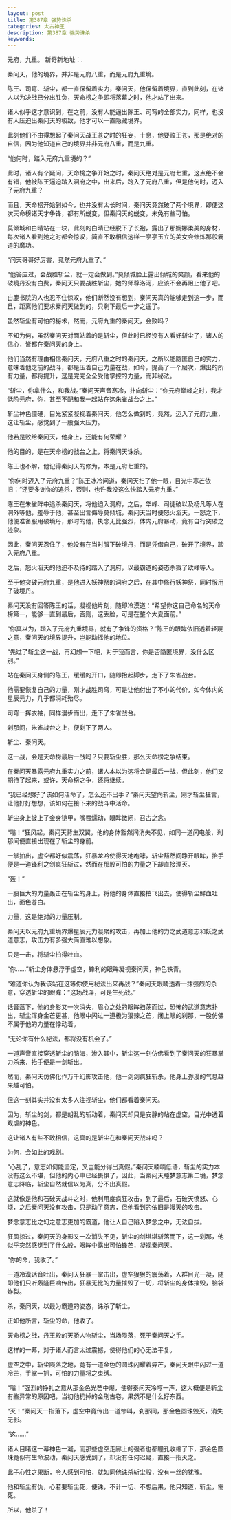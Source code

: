 ```yaml
---
layout: post
title: 第387章 强势诛杀
categories: 太古神王
description: 第387章 强势诛杀
keywords:
---
```


元府，九重。 新奇新地址：.

秦问天，他的境界，并非是元府八重，而是元府九重境。

陈王、司穹、斩尘，都一直保留着实力，秦问天，他保留着境界，直到此刻，在诸人以为决战已分出胜负，天命榜之争即将落幕之时，他才站了出来。

诸人似乎这才意识到，在之前，没有人能逼出陈王、司穹的全部实力，同样，也没有人压迫出秦问天的极致，他才可以一直隐藏境界。

此刻他们不由得想起了秦问天战王苍之时的狂妄，十息，他要败王苍，那是绝对的自信，因为他知道自己的境界并非元府八重，而是九重。

“他何时，踏入元府九重境的？”

此时，诸人有个疑问，天命榜之争开始之时，秦问天绝对是元府七重，这点绝不会有错，他被陈王逼迫踏入洞府之中，出来后，跨入了元府八重，但是他何时，迈入了元府九重？

而且，天命榜开始到如今，也并没有太长时间，秦问天竟然破了两个境界，即便这次天命榜诸天才争锋，都有所蜕变，但秦问天的蜕变，未免有些可怕。

莫倾城和白晴站在一块，此刻的白晴已经脱下了长袍，露出了那婀娜柔美的身材，每次诸人看到她之时都会惊叹，简直不敢相信这样一亭亭玉立的美女会修炼那般霸道的魔功。

“问天哥哥好厉害，竟然元府九重了。”

“他答应过，会战胜斩尘，就一定会做到。”莫倾城脸上露出倾城的笑颜，看来他的破境丹没有白费，秦问天只要战胜斩尘，她的师尊洛河，应该不会再阻止他了吧。

白鹿书院的人也忍不住惊叹，他们断然没有想到，秦问天真的能够走到这一步，而且，距离他们要求秦问天做到的，只剩下最后一步之遥了。

虽然斩尘有可怕的秘术，然而，元府九重的秦问天，会败吗？

不知为何，虽然秦问天对面站着的是斩尘，但此时已经没有人看好斩尘了，诸人的信心，皆都在秦问天的身上。

他们当然有理由相信秦问天，元府八重之时的秦问天，之所以能隐匿自己的实力，意味着他之前的战斗，都是压着自己力量在战，如今，提高了一个层次，爆出的所有力量，都将提升，这是完完全全受他掌控的力量，而非秘法。

“斩尘，你拿什么，和我战。”秦问天声音寒冷，扑向斩尘：“你元府巅峰之时，我才低阶元府，你，甚至不配和我一起站在这朱雀战台之上。”

斩尘神色僵硬，目光紧紧凝视着秦问天，他怎么做到的，竟然，迈入了元府九重，这让斩尘，感觉到了一股强大压力。

他若是败给秦问天，他身上，还能有何荣耀？

他的目的，是在天命榜的战台之上，将秦问天诛杀。

陈王也不解，他记得秦问天的修为，本是元府七重的。

“你何时迈入了元府九重？”陈王冰冷问道，秦问天扫了他一眼，目光中寒芒依旧：“还要多谢你的追杀，否则，也许我没这么快踏入元府九重。”

陈王在朱雀阵中追杀秦问天，将他迫入洞府，之后，华峰、司徒破以及杨凡等人在洞外等他，羞辱于他，甚至出言侮辱莫倾城，秦问天当时便怒火滔天，一怒之下，他便准备服用破境丹，那时的他，执念无比强烈，体内元府暴动，竟有自行突破之迹象。

因此，秦问天忍住了，他没有在当时服下破境丹，而是凭借自己，破开了境界，踏入元府八重。

之后，怒火滔天的他迫不及待的踏入了洞府，以最霸道的姿态杀戮了欧峰等人。

至于他突破元府九重，是他进入妖神祭的洞府之后，在其中修行妖神祭，同时服用了破境丹。

秦问天没有回答陈王的话，凝视他片刻，随即冷漠道：“希望你这自己命名的天命榜第一，能够一直到最后，否则，这丢脸，可是在整个大夏面前。”

“你真以为，踏入了元府九重境界，就有了争锋的资格？”陈王的眼眸依旧透着轻蔑之意，秦问天的境界提升，岂能动摇他的地位。

“先过了斩尘这一战，再幻想一下吧，对于我而言，你是否隐匿境界，没什么区别。”

站在秦问天身侧的陈王，缓缓的开口，随即抬起脚步，走下了朱雀战台。

他需要恢复自己的力量，刚才战胜司穹，可是让他付出了不小的代价，如今体内的星辰元力，几乎都消耗殆尽。

司穹一挥衣袖，同样漫步而出，走下了朱雀战台。

刹那间，朱雀战台之上，便剩下了两人。

斩尘、秦问天。

这一战，会是天命榜最后一战吗？只要斩尘胜，那么天命榜之争结束。

在秦问天暴露元府九重实力之前，诸人本以为这将会是最后一战，但此刻，他们又期待了起来，或许，天命榜之争，还将继续。

“我已经想好了该如何活命了，怎么还不出手？”秦问天望向斩尘，刚才斩尘狂言，让他好好想想，该如何在接下来的战斗中活命。

斩尘身上披上了金身铠甲，嘴唇蠕动，眼眸微闭，召古之念。

“嗡！”狂风起，秦问天背生双翼，他的身体豁然间消失不见，如同一道闪电般，刹那间便直接出现在了斩尘的身前。

一掌拍出，虚空都好似震荡，狂暴龙吟使得天地咆哮，斩尘豁然间睁开眼眸，抬手便是一道锋利之剑疯狂斩过，然而在那股可怕的力量之下却直接湮灭。

“轰！”

一股巨大的力量轰击在斩尘的身上，将他的身体直接拍飞出去，使得斩尘鲜血吐出，面色苍白。

力量，这是绝对的力量压制。

秦问天以元府九重境界爆星辰元力凝聚的攻击，再加上他的力之武道意志和妖之武道意志，攻击力有多强大简直难以想象。

只是一击，将斩尘拍得吐血。

“你……”斩尘身体悬浮于虚空，锋利的眼眸凝视秦问天，神色铁青。

“难道你认为我该站在这等你使用秘法出来再战？”秦问天眼睛透着一抹强烈的杀意，穿透斩尘的眼眸：“这场战斗，可是生死战。”

话音落下，他的身影又一次消失，眉心之处的眼眸扫荡而过，恐怖的武道意志扑出，斩尘浑身金芒更甚，他眼中闪过一道极为狠辣之芒，闭上眼的刹那，一股仿佛不属于他的力量在悸动着。

“无论你有什么秘法，都将没有机会了。”

一道声音直接穿透斩尘的脑海，渗入其中，斩尘这一刻仿佛看到了秦问天的狂暴掌力杀来，抬手便是一剑斩出。

然而，秦问天仿佛化作万千幻影攻击他，他一剑剑疯狂斩杀，他身上弥漫的气息越来越可怕。

但这一刻其实并没有太多人注视斩尘，他们都看着秦问天。

因为，斩尘的剑，都是胡乱的斩动着，秦问天却只是安静的站在虚空，目光中透着戏虐的神色。

这让诸人有些不敢相信，这真的是斩尘在和秦问天战斗吗？

为何，会如此的戏剧。

“心乱了，意志如何能坚定，又岂能分得出真假。”秦问天喃喃低语，斩尘的实力本没有这么不堪，但他的内心中已经畏惧了，因此，当秦问天睡梦意志第二境，梦念意志降临，斩尘自然就信以为真，分不出真假。

这就像是他和石破天战斗之时，他利用度疯狂攻击，到了最后，石破天愤怒、心烦，之后秦问天没有攻击，只是动了意志，但他看到的依旧是漫天的攻击。

梦念意志比之幻之意志更加的霸道，他让人自己陷入梦念之中，无法自拔。

狂风掠过，秦问天的身影又一次消失不见，斩尘的剑堪堪斩落而下，这一刹那，他似乎突然感觉到了什么般，眼眸中露出可怕锋芒，凝视秦问天。

“你的命，我收了。”

一道冷漠话音吐出，秦问天狂暴一掌击出，虚空狠狠的震荡着，人群目光一凝，随即他们只听轰隆巨响传出，狂暴无比的力量摧毁了一切，将斩尘的身体摧毁，脑袋炸裂。

杀，秦问天，以最为霸道的姿态，诛杀了斩尘。

正如他所言，斩尘的命，他收了。

天命榜之战，丹王殿的天骄人物斩尘，当场陨落，死于秦问天之手。

这样的一幕，对于诸人而言太过震撼，使得他们的心无法平复。

虚空之中，斩尘陨落之地，竟有一道金色的圆珠闪耀着异芒，秦问天眼中闪过一道冷芒，手掌一抓，可怕的力量将之束缚。

“嗡！”强烈的挣扎之意从那金色光芒中爆，使得秦问天冷哼一声，这大概便是斩尘有些异常的原因吧，当初他扔掉的金刑古卷，果然不是什么好东西。

“灭！”秦问天一指落下，虚空中竟传出一道惨叫，刹那间，那金色圆珠毁灭，消失无影。

“这……”

诸人目睹这一幕神色一凝，而那些虚空走廊上的强者也都瞳孔收缩了下，那金色圆珠竟似有生命波动，秦问天感受到了，却没有任何迟疑，直接一指灭之。

此子心性之果断，令人感到可怕，就如同他诛杀斩尘般，没有一丝的犹豫。

他和斩尘有仇，心若要斩尘死，便诛，不计一切、不想后果，他只知道，斩尘，需死。

所以，他杀了！
